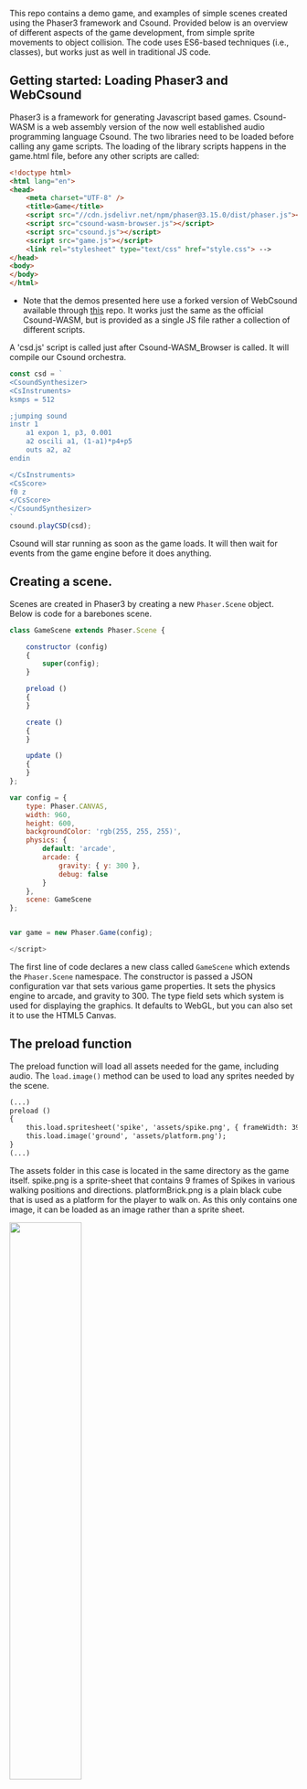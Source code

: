 

This repo contains a demo game, and examples of simple scenes created using the Phaser3 framework and Csound. Provided below is an overview of different aspects of the game development, from simple sprite movements to object collision. The code uses ES6-based techniques (i.e., classes), but works just as well in traditional JS code. 

## Getting started: Loading Phaser3 and WebCsound
 
Phaser3 is a framework for generating Javascript based games. Csound-WASM is a web assembly version of the now well established audio programming language Csound. The two libraries need to be loaded before calling any game scripts. The loading of the library scripts happens in the game.html file, before any other scripts are called:

```html
<!doctype html> 
<html lang="en"> 
<head> 
    <meta charset="UTF-8" />
    <title>Game</title>
    <script src="//cdn.jsdelivr.net/npm/phaser@3.15.0/dist/phaser.js"></script>
    <script src="csound-wasm-browser.js"></script>
    <script src="csound.js"></script>
    <script src="game.js"></script>
    <link rel="stylesheet" type="text/css" href="style.css"> -->
</head>
<body>
</body>
</html>
```
* Note that the demos presented here use a forked version of WebCsound available through [this](https://github.com/hlolli/csound-wasm) repo. It works just the same as the official Csound-WASM, but is provided as a single JS file rather a collection of different scripts.  

A 'csd.js' script is called just after Csound-WASM_Browser is called. It will compile our Csound orchestra.

```javascript
const csd = `
<CsoundSynthesizer>
<CsInstruments>
ksmps = 512

;jumping sound
instr 1
    a1 expon 1, p3, 0.001
    a2 oscili a1, (1-a1)*p4+p5
    outs a2, a2 
endin

</CsInstruments>
<CsScore>
f0 z
</CsScore>
</CsoundSynthesizer>
`
csound.playCSD(csd);
```

Csound will star running as soon as the game loads. It will then wait for events from the game engine before it does anything. 


## Creating a scene. 

Scenes are created in Phaser3 by creating a new `Phaser.Scene` object. Below is code for a barebones scene.

```javascript
class GameScene extends Phaser.Scene {

    constructor (config)
    {
        super(config);
    }

    preload ()
    {
    }

    create ()
    {
    }

    update ()
    {
    }
};

var config = {
    type: Phaser.CANVAS,
    width: 960,
    height: 600,
    backgroundColor: 'rgb(255, 255, 255)',
    physics: {
        default: 'arcade',
        arcade: {
            gravity: { y: 300 },
            debug: false
        }
    },
    scene: GameScene
};


var game = new Phaser.Game(config);

</script>
```

The first line of code declares a new class called `GameScene` which extends the `Phaser.Scene` namespace. The constructor is passed a JSON configuration var that sets various game properties. It sets the physics engine to arcade, and gravity to 300. The type field sets which system is used for displaying the graphics. It defaults to WebGL, but you can also set it to use the HTML5 Canvas.

## The preload function

The preload function will load all assets needed for the game, including audio. The `load.image()` method can be used to load any sprites needed by the scene.  

```html
(...)
preload ()
{
    this.load.spritesheet('spike', 'assets/spike.png', { frameWidth: 39, frameHeight: 48 });
    this.load.image('ground', 'assets/platform.png');
}
(...)
```

The assets folder in this case is located in the same directory as the game itself. spike.png is a sprite-sheet that contains 9 frames of Spikes in various walking positions and directions. platformBrick.png is a plain black cube that is used as a platform for the player to walk on. As this only contains one image, it can be loaded as an image rather than a sprite sheet.  

<img src="assets/spike.png" style="width:50%" />

'spike' is the name of the sprite, and is used later when we need to access the sprite. When loading sprite-sheets you can should specify the frame dimensions. How to animate these sprite will be covered later in this text.


## The create() function. 

The create function is used to create all of our game objects. For example, spike will be created here by creating a new physics sprite. 

```javascript
create ()
{
    this.player = this.physics.add.sprite(100, 10, 'spike');
    this.player.displayHeight = 45;
    this.player.setBounce(.1);  
}
``` 
A physics sprite can have different properties set to control how it behaves. X and Y coordinates are passed to the `physics.add.sprite()` function, along with the sprite name. `setBounce(.1)` gives Spike a little pep in his step by adding a slight bounce when he moves. 

Running the game now will show Spike fall from the sky and continue falling until he disappears. 

<img src="gifs/falling.gif" style="width:60%" />

#### Platforms

Spike needs somewhere to land when he falls from the sky. Each platforms will form part of a static group of objects. The `physcis.add.staticGroup()` function will add game objects to a static group. A simple `for` loop is then used to place platforms across the entire scene.

```javascript
create()
{
    this.player = this.physics.add.sprite(100, 10, 'spike');
    this.player.displayHeight = 45;
    this.player.setBounce(.1);  
    this.platforms = this.physics.add.staticGroup();

    for( var i = 0 ; i < 10 ; i++)
        this.platforms.create(48*i, 400, 'platform').refreshBody();
}
```

<img src="gifs/falling2.gif" style="width:60%" />

#### Collisions 

Although there are now platforms in the scene, the main character will continue to fall through them until a collision callback is created. This is done through the `Physics.add.collider()` function. In this case a collider is created that will check for collisions between the player and the platforms.

```javascript
create()
{
    this.player = this.physics.add.sprite(100, 10, 'spike');
    this.player.displayHeight = 45;
    this.player.setBounce(.1);  
    this.platforms = this.physics.add.staticGroup();
    
    for( var i = 0 ; i < 10 ; i++)
        this.platforms.create(48*i, 400, 'platform').refreshBody();

    this.physics.add.collider(this.player, this.platforms);
}
```

<img src="gifs/collision.gif" style="width:60%" />

#### Building a level

The create function for the demo game includes a simple level editor that is based on ideas presented in [this](http://www.lessmilk.com/tutorial/2d-platformer-phaser) tutorial. A main level is built using a simple string array. Each string in the array represents a row in the scene. Each character within that string creates a particular type of platform. A simple loop in the create function can read through the array and create all the platforms one needs. The following level string be used to create an array of platforms across the screen.

```javascript
    create()
    {
        (...)
        var mainLevel = [
                '                 ',
                '                 ',
                '                 ',
                '             xxxx',
                'xx               ',
                '                 ',
                '          xxxxxxx',
                '                 ',
                '        xxxxxxxxx',
                '                 ',
                'xxxxxxxxxxxxxxxxx'
        ];
        
        var width = mainLevel[0].length*48;
        var height = (mainLevel.length)*48;

        for (var y = 0; y < mainLevel.length; y++) {
            for (var x = 0; x < mainLevel[y].length; x++) {
                if (mainLevel[y][x] == 'x') {
                    this.platforms.create(48*x, 48*y, 'platform').refreshBody();
                }
            }
        }

        this.keys = this.input.keyboard.addKeys('W,S,A,D,B');

    }
```
You might notice an extra line of code at the bottom. This is use to set the keyboard mappings. Here the characters W,S,A,D are added. They can be queried later in the `update()` function.

#### Animations

Finally, it's time to add the animations for the main character. `this.anims.create()` will create animations, based on a range of frames from an asset. In this case 'turning' uses just a single frame, while walking 'left' and 'right' use a range of frames. 


```javascript
create()
{
    (...)
    this.anims.create({
        key: 'left',
        frames: this.anims.generateFrameNumbers('spike', { start: 0, end: 3 }),
        frameRate: 10,
        repeat: -1
    });

    this.anims.create({
        key: 'turn',
        frames: [ { key: 'spike', frame: 4 } ],
        frameRate: 20
    });

    this.anims.create({
        key: 'right',
        frames: this.anims.generateFrameNumbers('spike', { start: 5, end: 8 }),
        frameRate: 10,
        repeat: -1
    });
}
```

## The update function

The update function is where the game is brought to life. This function runs repeatedly to constantly update our game world. It is here that one handles text input from the keyboard.   

```javascript
update ()
{
    if (this.keys.A.isDown){
        this.player.setVelocityX(-160);    
        this.player.anims.play('left', true);
    }
    else if (this.keys.D.isDown){
        this.player.setVelocityX(160);    
        this.player.anims.play('right', true);
    }
    else{
        this.player.setVelocityX(0);    
        this.player.anims.play('turn');
    }
}
```

The `setVelocity()` function sets the velocity that the player will move on each key press. In order to make the Spike jump one must push him upwards by setting his y gravity to a lager number. The y velocity is also increased in order to bring Spike down to earth quickly. 

```javascript
update()
{
    (...)
    if (this.keys.W.isDown && this.player.body.touching.down){
        //csound.inputMessage("i1 0 .1 1000 500");
        this.player.setVelocityY(-540);
        this.player.setGravityY(1040);
    }
}
```
<a href="update.html" target="_blank">Example</a>

<img src="gifs/walking.gif" style="width:60%" />

#### Adding some sounds: Score events

Now that Spike has some moves, it might be good to test out some game sound. Sending events to Csound is trivial and can be done in 2 ways. The first mechanism is a score event, which can be sent using the `csound.inputMessage()` function. In the following example, a score message is sent to Csound each time the users jumps.

```javascript
update()
{
    (...)
        if (this.keys.W.isDown && this.player.body.touching.down){
            csound.inputMessage("i1 0 .1 1000 500");
            this.player.setVelocityY(-540);
            this.player.setGravityY(1040);
            this.stickToPlatform = false;
        }
    (...)
```

The Csound instrument being called is defined in the `csd.js` file, which looks like this.

```html
const csd = `
<CsoundSynthesizer>
<CsInstruments>

;jumping sound
instr 1
    a1 expon 1, p3, 0.001
    a2 oscili a1, (1-a1)*p4+p5
    outs a2, a2 
endin

</CsInstruments>
<CsScore>
f0 z
</CsScore>
</CsoundSynthesizer>
`
csound.playCSD(csd);
```
<a href="updateSounds1.html" target="_blank">Example</a>


`instr 1` 1 takes two p-field parameters which are sent via the `csound.inputMessage("i1 0 .1 1000 500")` function. These number can be changed on the javascript side at any point in the game to change to parameters of the sounds. In the following code Spike's x position within the world determines the pitch of the tone played. 

```javascript
update()
{
    (...)
        if (this.keys.W.isDown && this.player.body.touching.down){
            csound.inputMessage("i1 0 .1 1000 " + this.player.x.toString());
            this.player.setVelocityY(-540);
            this.player.setGravityY(1040);
            this.stickToPlatform = false;
        }
    (...)
```

<a href="updateSounds2.html" target="_blank">Example</a>


## A bad night

The main character of this game is stuck in a maze of blocks that he needs to clear in order to find the yellow door. Some bad weather should help add to the bleakness of Spike's challenge. Lightning is created via a callback function that randomly triggers itself. Each time it is called it instructs the scene to repeatedly redraw its background colour. Once it has updated the background colour 20 times it will return to the original background colour. 

```javascript
constructor (config)
{
    (...)
    this.normalColour = new Phaser.Display.Color(60, 60, 60);
    this.colour1 = new Phaser.Display.Color(155, 155, 155);
    this.colour2 = new Phaser.Display.Color(0, 0, 0);
    (...)
}

triggerLightning ()
{
    this.timedEvent1.reset({ delay: Phaser.Math.Between(2000,15000), callback: this.triggerLightning, callbackScope: this, repeat: 1});
    this.lightningTime = 0;
}

showLightning()
{
    if(this.lightningTime<20){
        var hexColour = Phaser.Display.Color.Interpolate.ColorWithColor(this.colour1, this.colour2, Phaser.Math.FloatBetween(0, 10), Phaser.Math.FloatBetween(0, 10));
        this.cameras.main.setBackgroundColor(hexColour);
        this.lightningTime++;
    }
    else
        this.cameras.main.setBackgroundColor(this.normalColour);
}
```

<img src="gifs/mood.gif" style="width:60%" />

Rain can be created using the particle emitter, which comes with many different parameters for setting all aspects of how the particle are emitted. In this case we set an x range to vary between 0 and 1800. Gravity is set to 100 to pull the rain down the screen, while the raindrops themselves will get a little larger in scale as they fall from the sky.  

```javascript
addRain()
{
    this.rain = this.add.particles('raindrop');
    this.rain.createEmitter({
        x: { min: 1, max: 1800 },
        y: 0,
        lifespan: 1200,
        speedY: { min: 200, max: 400 },
        gravityY: 100,
        gravityX: Phaser.Math.Between(100, 200),
        scale: { start: 0.1, end: 0.2 },
        quantity: 4,
        blendMode: 'ADD'
    });
}
```
<a href="rain.html" target="_blank">Example</a>


<img src="gifs/rain.gif" style="width:60%" />

#### Adding some sounds: Real-time channels 

There may be times when you want to have a single instrument running all the time. In these cases it is important to able to send data to Csound while it is running. This can be achieved using so-called software channels. String and numeric data can be sent to any running instrument in Csound. The `csound.setControlChannel()` function can be called to send data to Csound from the game engine. 

In order for Csound to pick up this data it needs to call the `chnget` opcode. In the following instrument some noise is filter by Spike's position on the y axis. 

```csound
(...)
instr 2
    a1 rand 1
    a2 lpf18 a1, chnget:k("cutoff"), .5, 0
    printk 1, chnget:k("cutoff")
    outs a2, a2 
endin

(...)
```

The above instrument is triggered to play in the Csound score section just as the game opens. It then waits for data to be sent from the game. The game data is sent using the `csound.setControlChannel()` function. This funtion takes two parameters, a string naming the channel, and the value to send to that channel. In the simple example presented here, Spike's y position will control how much of the noise is filtered. 

The following code is added to the `update()` function:

```javascript
csound.setControlChannel("cutoff", this.player.y*2);
```

The noise will change whenever Spike moves up or down the screen.

<a href="moodSounds1.html" target="_blank">Example</a>


#### Getting information from Csound

Channels can be bi-directional. Csound can just as easily send data to the game as receive it. In this example we time a drum beat to the lightning. We use an always running instrument (`instr 3`) to trigger a drum sounds every second. At the same time it triggers the drum sound it also sends channel data to the 'triggerLights' channel. 

```javascript
instr 3
    kRand randh 1000, 4000, 2
    if metro(1) == 1 then
        event "i", 4, 0, 10
        chnset kRand, "triggerLights"
    endif
endin

instr 4
    prints "Istrument 4"
    a1 expon .1, p3, 0.001
    a2 expon 150, p3, 50
    a3 oscili a1, a2
    outs a3, a3
endin
```

The best way to pick up these message in the game is by using a callback function which is started from the game's `preload()` function. It will be called on each k-rate cycle. It can be declared as follows.

```javascript
preload()
{
    this.load.spritesheet('spike', 'assets/spike.png', { frameWidth: 39, frameHeight: 48 });
    this.load.image('platform', 'assets/platform.png'); 
    
    csound.on("perform", async () => {
        const val = await csound.getControlChannel("triggerLights");
        if (this.triggerLights!=val)
        {
            this.triggerLights = val;
            this.triggerLightning();
        }
    });
}
```

Where `this.triggerLights` is a variable used to hold the current value of the `triggerLights` Csound channel. Each time it changes the `this.triggerLightning()` function is called and strikes of lightning will appear in the scene. 

<a href="moodSounds2.html" target="_blank">Example</a>


Note that the timed function used the drive the strikes of lightning in the previous example have been disabled in this case. 


## Bad things happen

In the demo game, collisions between certain sprites and the main player result in Spike being cosmically teleported back in time to the start of the level. The bad platforms, or razor grass in this case, is created in the same way as any other platform, but different colliders are used with them. In the simple level designer, we use 'g' to denote the bad grass we wish to use in the scene. This is done my marking certain sprites in the level string array with a 'h' instead of an 'x'. 

The demo game also features good grass that can be added as a prop anywhere in the scene. Again they are added in the same way as the other game objects. 

```javascript
create()
{
    (...)
    for (var y = 0; y < mainLevel.length; y++) {
        for (var x = 0; x < mainLevel[y].length; x++) {
            if (mainLevel[y][x] == 'x') {
                this.platforms.create(48*x, 48*y, 'platform').refreshBody();
            }
            else if(mainLevel[y][x] == 'h') {
                this.badGrass.create(48*x, 50*y, 'badGrass').refreshBody();
            }
            else if(mainLevel[y][x] == 'g') {
                this.goodGrass.create(48*x, 48*y, 'goodGrass').refreshBody();
            }
        }
    }
    (...)

```

<a href="razor.html" target="_blank">Example</a>

<img src="gifs/grass.gif" style="width:60%" />

To reset the game each time Spike wonders into long grass, a collider is set up to observe collisions between Spike and the bad grass. This time a callback function is passed to the collider. This callback function will be called whenever a collision takes place.

```javascript
create()
{
    (...)
    this.physics.add.collider(this.player, this.badGrass, this.badGrassHit, null, this);
    (...)
}

badGrassHit()
{
    //collision between player and bad grass
     this.gameOver();
}
```

The first two parameters passed to `Physics.add.collider()` set the two objects that will be tested for collisions. The next is a callback function that will be called each time a collision takes place. The next parameter gives you a more detailed callback function to testing different types of collisions. It is not needed here so `null` is passed instead. The last parameter is the 'callbackContext'. 

The same type of collision detection is used to collect tokens and bombs, and test for fatal missile attacks in the demo game. 

Sounds can easily be added to an event like this by sending a simple score event. In this, a low explosion is heard each time Spikes hits razor grass.

<a href="razorgrassSounds.html" target="_blank">Example</a>


## Cannon fodder

The collision detection shown in the previous section is used to detect when cannon balls hit the player. The cannon balls themselves are creating in a timed callback which creates a sequence of game objects. The cannon balls hits are detected whenever a child cannon ball hits the player.  

```javascript
triggercannonBalls()
{
    this.timedEvent2.reset({ delay: 500, callback: this.triggercannonBalls, callbackScope: this, repeat: 1});
    
    this.cannons.children.iterate(function (child) {
        //  Give each star a slightly different bounce
        var cannonBall = this.cannonBalls.create(child.x, child.y, 'cannonBall').setDisplaySize(8, 8);
        cannonBall.setBounce(1);
        cannonBall.setCollideWorldBounds(true);
        if(child.orientation == 'up')
        cannonBall.setVelocity(this.cannonBallAngle, Phaser.Math.Between(-1000, -600));
        else
        cannonBall.setVelocity(this.cannonBallAngle, Phaser.Math.Between(1000, 600));

        cannonBall.allowGravity = false;
        }, this);
    this.cannonBallAngle = this.cannonBallAngle < 400 ? this.cannonBallAngle + 50 : -400;

}
```
<img src="gifs/cannons.gif" style="width:60%" />

A second collision detector is set up between the cannon ball and the platforms to disable any cannonball that hits a platform.  

## Platforms that move

Tweens provide a simple way of moving game objects around the screen. The demo game features moving platforms which constantly loop between two points. The platforms themselves form part of a physics group. As each object is added to the group, a tween is added to it. 

```javacript
create()
{
    (...)
    this.movingPlatforms = this.physics.add.group();
    (...)
        this.movingPlatforms.create(48*x, 48*y, 'movingPlatform').body.allowGravity = false;
        var movingPlatform = this.movingPlatforms.getChildren()[this.movingPlatforms.getTotalUsed()-1];
        //this.movingPlatforms.getChildren()[this.movingPlatforms.getTotalUsed()-1];
        this.tweens.add({
            targets: movingPlatform,
            x: '+=96',
            delay: 0,
            ease: 'Power1',
            duration: 1000,
            yoyo: true,
            repeat: -1
        });                
    (...)
}
```

The targets field of the tween object sets the sprite to attach the tween to. The `x:'+=96` means the object will move 96 pixel along the x axis before returning at the same speed. The `yoyo` field is set to true to keep the object moving over and back.

<img src="gifs/platforms.gif" style="width:60%" />

A collision detector needs to be created to test if Spike hits the platform. Without this Spike will just fall through the object as shown in the previous gif. The demo game features some logic to help the player move while standing on a platform. And it also features a falling platform that drops as soon as the player lands on it. Check out the source code for further details. 


## Where to now?

The demo game is there to be hacked, as too are each of the examples presented in the text above. If any of you wish to contribute a level for the game, I'm more than happy to host it on my github page. 

## Acknowledgments

Victor, Steven, John, and Hlolli for all the help with the Javascript stuff. To the developers of Phaser3 and their enormous vault of online examples. And thanks to those on who took the time to answer my questions on the HTML5GameDev forums.   